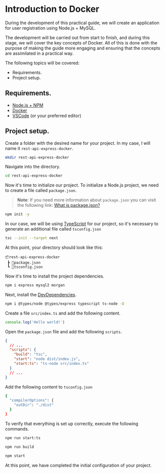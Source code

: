 # Introduction to Docker

During the development of this practical guide, we will create an application for user registration using Node.js + MySQL.

The development will be carried out from start to finish, and during this stage, we will cover the key concepts of Docker. All of this is done with the purpose of making the guide more engaging and ensuring that the concepts are assimilated in a practical way.

The following topics will be covered:

- Requirements.
- Project setup.

## Requirements.

- [Node.js + NPM](https://nodejs.org/)
- [Docker](https://www.docker.com/)
- [VSCode](https://code.visualstudio.com/) (or your preferred editor)

## Project setup.

Create a folder with the desired name for your project. In my case, I will name it `rest-api-express-docker`.

```bash
mkdir rest-api-express-docker
```

Navigate into the directory.

```bash
cd rest-api-express-docker
```

Now it's time to initialize our project. To initialize a Node.js project, we need to create a file called `package.json`.

> **Note**: If you need more information about `package.json` you can visit the following link: [What is package.json?](https://docs.npmjs.com/cli/v9/configuring-npm/package-json)

```bash
npm init -y
```

In our case, we will be using [TypeScript](https://www.typescriptlang.org/) for our project, so it's necessary to generate an additional file called `tsconfig.json`

```bash
tsc --init --target next
```

At this point, your directory should look like this:

```
📦rest-api-express-docker
 ┣ 📜package.json
 ┗ 📜tsconfig.json
```

Now it's time to install the project dependencies.

```bash
npm i express mysql2 morgan
```

Next, install the [DevDependencies](https://docs.npmjs.com/specifying-dependencies-and-devdependencies-in-a-package-json-file).

```bash
npm i @types/node @types/express typescript ts-node -D
```

Create a file `src/index.ts` and add the following content.

```ts
console.log('Hello world!')
```

Open the `package.json` file and add the following `scripts`.

```json
{
  // ...
  "scripts": {
    "build": "tsc",
    "start": "node dist/index.js",
    "start:ts": "ts-node src/index.ts"
  }
  // ...
}
```

Add the following content to `tsconfig.json`

```bash
{
  "compilerOptions": {
    "outDir": "./dist"
  }
}
```

To verify that everything is set up correctly, execute the following commands.

```bash
npm run start:ts

npm run build

npm start
```

At this point, we have completed the initial configuration of your project.
